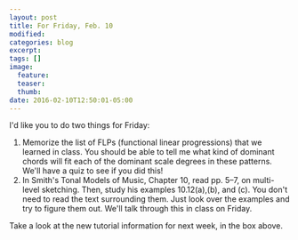 ```yaml
---
layout: post
title: For Friday, Feb. 10
modified:
categories: blog
excerpt:
tags: []
image:
  feature:
  teaser:
  thumb:
date: 2016-02-10T12:50:01-05:00
---
```


I'd like you to do two things for Friday:

1. Memorize the list of FLPs (functional linear progressions) that we learned in class. You should be able to tell me what kind of dominant chords will fit each of the dominant scale degrees in these patterns. We'll have a quiz to see if you did this!
2. In Smith's Tonal Models of Music, Chapter 10, read pp. 5–7, on multi-level sketching. Then, study his examples 10.12(a),(b), and (c). You don't need to read the text surrounding them. Just look over the examples and try to figure them out. We'll talk through this in class on Friday.

Take a look at the new tutorial information for next week, in the box above.